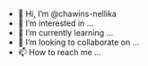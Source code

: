 - 👋 Hi, I’m @chawins-nellika
- 👀 I’m interested in ...
- 🌱 I’m currently learning ...
- 💞️ I’m looking to collaborate on ...
- 📫 How to reach me ...

<!---
chawins-nellika/chawins-nellika is a ✨ special ✨ repository because its `README.md` (this file) appears on your GitHub profile.
You can click the Preview link to take a look at your changes.
--->
